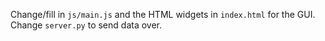 Change/fill in `js/main.js` and the HTML widgets in `index.html` for the GUI. Change `server.py` to send data over.
